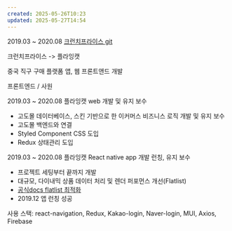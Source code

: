 ```yaml
---
created: 2025-05-26T10:23
updated: 2025-05-27T14:54
---
```


2019.03 ~ 2020.08
[크런치프라이스 git](https://github.com/jihyeonjeong11/crunchNative_detached_new)

크런치프라이스 -> 플라잉캣 

중국 직구 구매 플랫폼 앱, 웹 프론트앤드 개발

프론트엔드 / 사원

2019.03 ~ 2020.08
플라잉캣 web 개발 및 유지 보수

- 고도몰 데이터베이스, 스킨 기반으로 한 이커머스 비즈니스 로직 개발 및 유지 보수
- 고도몰 백엔드와 연결
- Styled Component CSS 도입
- Redux 상태관리 도입

2019.03 ~ 2020.08
플라잉캣 React native app 개발 런칭, 유지 보수

- 프로젝트 세팅부터 끝까지 개발
- 대규모, 다이내믹 상품 데이터 처리 및 렌더 퍼포먼스 개선(Flatlist)
- [공식docs flatlist 최적화](https://reactnative.dev/docs/optimizing-flatlist-configuration)
- 2019.12 앱 런칭 성공

사용 스택: react-navigation, Redux, Kakao-login, Naver-login, MUI, Axios, Firebase 